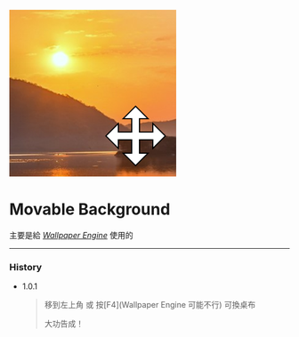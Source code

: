 ![Movable Background](resources/preview.png "Movable Background")
# Movable Background
主要是給 *[Wallpaper Engine](https://store.steampowered.com/app/431960/Wallpaper_Engine/ "「Wallpaper Engine」 Official")* 使用的
***
### History
* 1.0.1
  > 移到左上角 或 按[F4]\(Wallpaper Engine 可能不行) 可換桌布
  >
  > 大功告成！
